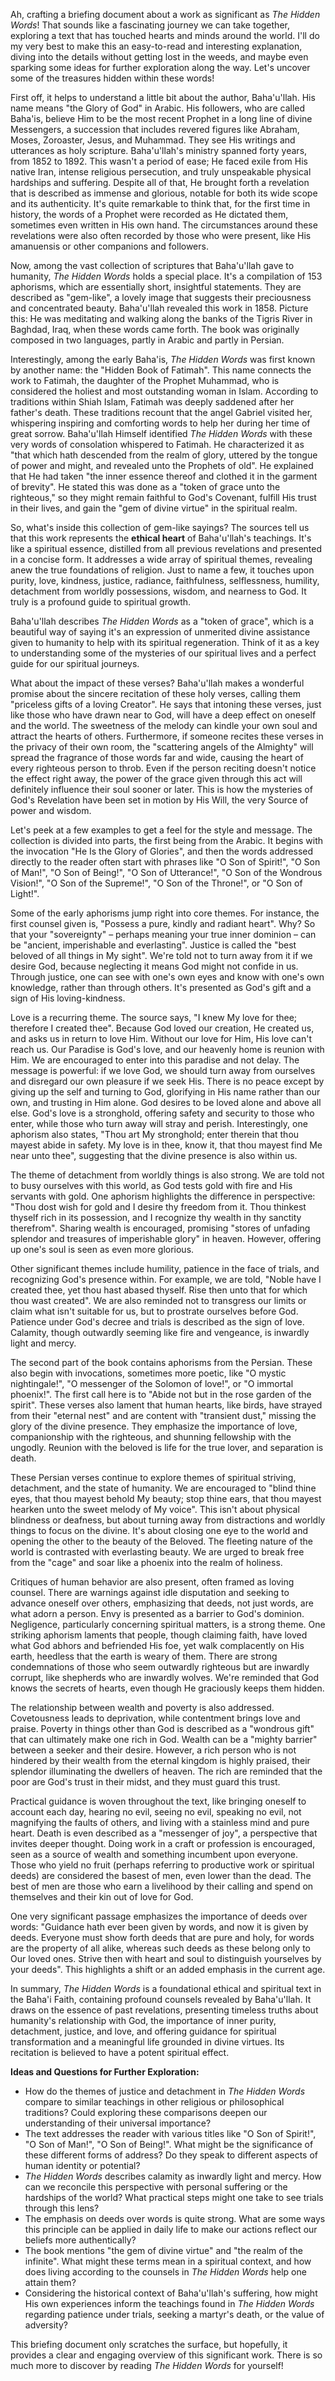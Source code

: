 Ah, crafting a briefing document about a work as significant as _The Hidden Words_! That sounds like a fascinating journey we can take together, exploring a text that has touched hearts and minds around the world. I'll do my very best to make this an easy-to-read and interesting explanation, diving into the details without getting lost in the weeds, and maybe even sparking some ideas for further exploration along the way. Let's uncover some of the treasures hidden within these words!

First off, it helps to understand a little bit about the author, Baha'u'llah. His name means "the Glory of God" in Arabic. His followers, who are called Baha'is, believe Him to be the most recent Prophet in a long line of divine Messengers, a succession that includes revered figures like Abraham, Moses, Zoroaster, Jesus, and Muhammad. They see His writings and utterances as holy scripture. Baha'u'llah's ministry spanned forty years, from 1852 to 1892. This wasn't a period of ease; He faced exile from His native Iran, intense religious persecution, and truly unspeakable physical hardships and suffering. Despite all of that, He brought forth a revelation that is described as immense and glorious, notable for both its wide scope and its authenticity. It's quite remarkable to think that, for the first time in history, the words of a Prophet were recorded as He dictated them, sometimes even written in His own hand. The circumstances around these revelations were also often recorded by those who were present, like His amanuensis or other companions and followers.

Now, among the vast collection of scriptures that Baha'u'llah gave to humanity, _The Hidden Words_ holds a special place. It's a compilation of 153 aphorisms, which are essentially short, insightful statements. They are described as "gem-like", a lovely image that suggests their preciousness and concentrated beauty. Baha'u'llah revealed this work in 1858. Picture this: He was meditating and walking along the banks of the Tigris River in Baghdad, Iraq, when these words came forth. The book was originally composed in two languages, partly in Arabic and partly in Persian.

Interestingly, among the early Baha'is, _The Hidden Words_ was first known by another name: the "Hidden Book of Fatimah". This name connects the work to Fatimah, the daughter of the Prophet Muhammad, who is considered the holiest and most outstanding woman in Islam. According to traditions within Shiah Islam, Fatimah was deeply saddened after her father's death. These traditions recount that the angel Gabriel visited her, whispering inspiring and comforting words to help her during her time of great sorrow. Baha'u'llah Himself identified _The Hidden Words_ with these very words of consolation whispered to Fatimah. He characterized it as "that which hath descended from the realm of glory, uttered by the tongue of power and might, and revealed unto the Prophets of old". He explained that He had taken "the inner essence thereof and clothed it in the garment of brevity". He stated this was done as a "token of grace unto the righteous," so they might remain faithful to God's Covenant, fulfill His trust in their lives, and gain the "gem of divine virtue" in the spiritual realm.

So, what's inside this collection of gem-like sayings? The sources tell us that this work represents the **ethical heart** of Baha'u'llah's teachings. It's like a spiritual essence, distilled from all previous revelations and presented in a concise form. It addresses a wide array of spiritual themes, revealing anew the true foundations of religion. Just to name a few, it touches upon purity, love, kindness, justice, radiance, faithfulness, selflessness, humility, detachment from worldly possessions, wisdom, and nearness to God. It truly is a profound guide to spiritual growth.

Baha'u'llah describes _The Hidden Words_ as a "token of grace", which is a beautiful way of saying it's an expression of unmerited divine assistance given to humanity to help with its spiritual regeneration. Think of it as a key to understanding some of the mysteries of our spiritual lives and a perfect guide for our spiritual journeys.

What about the impact of these verses? Baha'u'llah makes a wonderful promise about the sincere recitation of these holy verses, calling them "priceless gifts of a loving Creator". He says that intoning these verses, just like those who have drawn near to God, will have a deep effect on oneself and the world. The sweetness of the melody can kindle your own soul and attract the hearts of others. Furthermore, if someone recites these verses in the privacy of their own room, the "scattering angels of the Almighty" will spread the fragrance of those words far and wide, causing the heart of every righteous person to throb. Even if the person reciting doesn't notice the effect right away, the power of the grace given through this act will definitely influence their soul sooner or later. This is how the mysteries of God's Revelation have been set in motion by His Will, the very Source of power and wisdom.

Let's peek at a few examples to get a feel for the style and message. The collection is divided into parts, the first being from the Arabic. It begins with the invocation "He Is the Glory of Glories", and then the words addressed directly to the reader often start with phrases like "O Son of Spirit!", "O Son of Man!", "O Son of Being!", "O Son of Utterance!", "O Son of the Wondrous Vision!", "O Son of the Supreme!", "O Son of the Throne!", or "O Son of Light!".

Some of the early aphorisms jump right into core themes. For instance, the first counsel given is, "Possess a pure, kindly and radiant heart". Why? So that your "sovereignty" – perhaps meaning your true inner dominion – can be "ancient, imperishable and everlasting". Justice is called the "best beloved of all things in My sight". We're told not to turn away from it if we desire God, because neglecting it means God might not confide in us. Through justice, one can see with one's own eyes and know with one's own knowledge, rather than through others. It's presented as God's gift and a sign of His loving-kindness.

Love is a recurring theme. The source says, "I knew My love for thee; therefore I created thee". Because God loved our creation, He created us, and asks us in return to love Him. Without our love for Him, His love can't reach us. Our Paradise is God's love, and our heavenly home is reunion with Him. We are encouraged to enter into this paradise and not delay. The message is powerful: if we love God, we should turn away from ourselves and disregard our own pleasure if we seek His. There is no peace except by giving up the self and turning to God, glorifying in His name rather than our own, and trusting in Him alone. God desires to be loved alone and above all else. God's love is a stronghold, offering safety and security to those who enter, while those who turn away will stray and perish. Interestingly, one aphorism also states, "Thou art My stronghold; enter therein that thou mayest abide in safety. My love is in thee, know it, that thou mayest find Me near unto thee", suggesting that the divine presence is also within us.

The theme of detachment from worldly things is also strong. We are told not to busy ourselves with this world, as God tests gold with fire and His servants with gold. One aphorism highlights the difference in perspective: "Thou dost wish for gold and I desire thy freedom from it. Thou thinkest thyself rich in its possession, and I recognize thy wealth in thy sanctity therefrom". Sharing wealth is encouraged, promising "stores of unfading splendor and treasures of imperishable glory" in heaven. However, offering up one's soul is seen as even more glorious.

Other significant themes include humility, patience in the face of trials, and recognizing God's presence within. For example, we are told, "Noble have I created thee, yet thou hast abased thyself. Rise then unto that for which thou wast created". We are also reminded not to transgress our limits or claim what isn't suitable for us, but to prostrate ourselves before God. Patience under God's decree and trials is described as the sign of love. Calamity, though outwardly seeming like fire and vengeance, is inwardly light and mercy.

The second part of the book contains aphorisms from the Persian. These also begin with invocations, sometimes more poetic, like "O mystic nightingale!", "O messenger of the Solomon of love!", or "O immortal phoenix!". The first call here is to "Abide not but in the rose garden of the spirit". These verses also lament that human hearts, like birds, have strayed from their "eternal nest" and are content with "transient dust," missing the glory of the divine presence. They emphasize the importance of love, companionship with the righteous, and shunning fellowship with the ungodly. Reunion with the beloved is life for the true lover, and separation is death.

These Persian verses continue to explore themes of spiritual striving, detachment, and the state of humanity. We are encouraged to "blind thine eyes, that thou mayest behold My beauty; stop thine ears, that thou mayest hearken unto the sweet melody of My voice". This isn't about physical blindness or deafness, but about turning away from distractions and worldly things to focus on the divine. It's about closing one eye to the world and opening the other to the beauty of the Beloved. The fleeting nature of the world is contrasted with everlasting beauty. We are urged to break free from the "cage" and soar like a phoenix into the realm of holiness.

Critiques of human behavior are also present, often framed as loving counsel. There are warnings against idle disputation and seeking to advance oneself over others, emphasizing that deeds, not just words, are what adorn a person. Envy is presented as a barrier to God's dominion. Negligence, particularly concerning spiritual matters, is a strong theme. One striking aphorism laments that people, though claiming faith, have loved what God abhors and befriended His foe, yet walk complacently on His earth, heedless that the earth is weary of them. There are strong condemnations of those who seem outwardly righteous but are inwardly corrupt, like shepherds who are inwardly wolves. We're reminded that God knows the secrets of hearts, even though He graciously keeps them hidden.

The relationship between wealth and poverty is also addressed. Covetousness leads to deprivation, while contentment brings love and praise. Poverty in things other than God is described as a "wondrous gift" that can ultimately make one rich in God. Wealth can be a "mighty barrier" between a seeker and their desire. However, a rich person who is not hindered by their wealth from the eternal kingdom is highly praised, their splendor illuminating the dwellers of heaven. The rich are reminded that the poor are God's trust in their midst, and they must guard this trust.

Practical guidance is woven throughout the text, like bringing oneself to account each day, hearing no evil, seeing no evil, speaking no evil, not magnifying the faults of others, and living with a stainless mind and pure heart. Death is even described as a "messenger of joy", a perspective that invites deeper thought. Doing work in a craft or profession is encouraged, seen as a source of wealth and something incumbent upon everyone. Those who yield no fruit (perhaps referring to productive work or spiritual deeds) are considered the basest of men, even lower than the dead. The best of men are those who earn a livelihood by their calling and spend on themselves and their kin out of love for God.

One very significant passage emphasizes the importance of deeds over words: "Guidance hath ever been given by words, and now it is given by deeds. Everyone must show forth deeds that are pure and holy, for words are the property of all alike, whereas such deeds as these belong only to Our loved ones. Strive then with heart and soul to distinguish yourselves by your deeds". This highlights a shift or an added emphasis in the current age.

In summary, _The Hidden Words_ is a foundational ethical and spiritual text in the Baha'i Faith, containing profound counsels revealed by Baha'u'llah. It draws on the essence of past revelations, presenting timeless truths about humanity's relationship with God, the importance of inner purity, detachment, justice, and love, and offering guidance for spiritual transformation and a meaningful life grounded in divine virtues. Its recitation is believed to have a potent spiritual effect.

**Ideas and Questions for Further Exploration:**

- How do the themes of justice and detachment in _The Hidden Words_ compare to similar teachings in other religious or philosophical traditions? Could exploring these comparisons deepen our understanding of their universal importance?
- The text addresses the reader with various titles like "O Son of Spirit!", "O Son of Man!", "O Son of Being!". What might be the significance of these different forms of address? Do they speak to different aspects of human identity or potential?
- _The Hidden Words_ describes calamity as inwardly light and mercy. How can we reconcile this perspective with personal suffering or the hardships of the world? What practical steps might one take to see trials through this lens?
- The emphasis on deeds over words is quite strong. What are some ways this principle can be applied in daily life to make our actions reflect our beliefs more authentically?
- The book mentions "the gem of divine virtue" and "the realm of the infinite". What might these terms mean in a spiritual context, and how does living according to the counsels in _The Hidden Words_ help one attain them?
- Considering the historical context of Baha'u'llah's suffering, how might His own experiences inform the teachings found in _The Hidden Words_ regarding patience under trials, seeking a martyr's death, or the value of adversity?

This briefing document only scratches the surface, but hopefully, it provides a clear and engaging overview of this significant work. There is so much more to discover by reading _The Hidden Words_ for yourself!